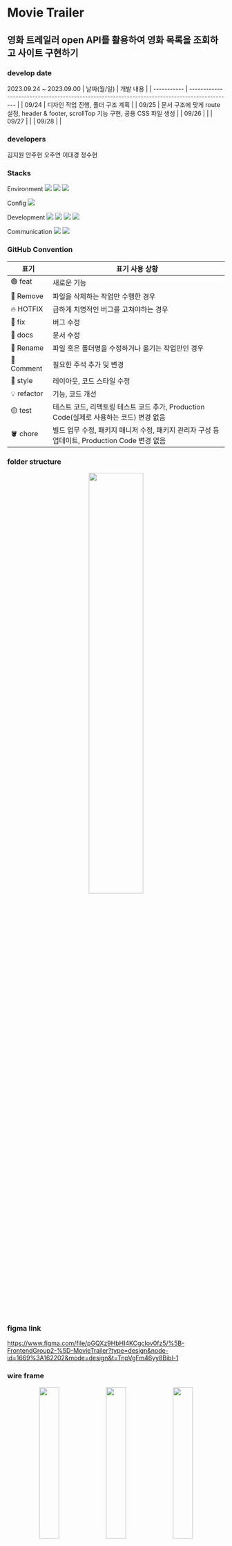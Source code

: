 # Movie Trailer

## 영화 트레일러 open API를 활용하여 영화 목록을 조회하고 사이트 구현하기

### develop date

2023.09.24 ~ 2023.09.00
| 날짜(월/일) | 개발 내용 |
| ----------- | --------------------------------------------------------------------------------------------- |
| 09/24 | 디자인 작업 진행, 폴더 구조 계획 |
| 09/25 | 문서 구조에 맞게 route 설정, header & footer, scrollTop 기능 구현, 공용 CSS 파일 생성 |
| 09/26 | |
| 09/27 | |
| 09/28 | |

### developers

김지원 안주현 오주연 이대경 정수현

### Stacks

Environment
<img src="https://img.shields.io/badge/GitHub-000000?style=flat-square&logo=github&logoColor=white">
<img src="https://img.shields.io/badge/Visual%20Studio%20Code-007ACC.svg?&style=for-the-badge&logo=Visual%20Studio%20Code&logoColor=white">
<img src="https://img.shields.io/badge/figma-F24E1E?style=flat-square&logo=github&logoColor=white">

Config
<img src="https://img.shields.io/badge/NPM-CB3837?style=flat-square&logo=npm&logoColor=white">

Development
<img src="https://img.shields.io/badge/HTML5-E34F26?style=flat-square&logo=html5&logoColor=white">
<img src="https://img.shields.io/badge/CSS3-1572B6?style=flat-square&logo=css3cript&logoColor=white">
<img src="https://img.shields.io/badge/JavaScript-F7DF1E?style=flat-square&logo=javascript&logoColor=white">
<img src="https://img.shields.io/badge/React-61DAFB?style=flat-square&logo=react&logoColor=white">

Communication
<img src="https://img.shields.io/badge/GitHub-000000?style=flat-square&logo=github&logoColor=white">
<img src="https://img.shields.io/badge/discord-5865F2?style=flat-square&logo=github&logoColor=white">

### GitHub Convention

| 표기        | 표기 사용 상황                                                                                |
| ----------- | --------------------------------------------------------------------------------------------- |
| 🟢 feat     | 새로운 기능                                                                                   |
| 🔴 Remove   | 파일을 삭제하는 작업만 수행한 경우                                                            |
| 🔥 HOTFIX   | 급하게 치명적인 버그를 고쳐야하는 경우                                                        |
| 🐞 fix      | 버그 수정                                                                                     |
| 📂 docs     | 문서 수정                                                                                     |
| 🔖 Rename   | 파일 혹은 폴더명을 수정하거나 옮기는 작업만인 경우                                            |
| 💬 Comment  | 필요한 주석 추가 및 변경                                                                      |
| 🎁 style    | 레이아웃, 코드 스타일 수정                                                                    |
| 💡 refactor | 기능, 코드 개선                                                                               |
| 🟡 test     | 테스트 코드, 리펙토링 테스트 코드 추가, Production Code(실제로 사용하는 코드) 변경 없음       |
| 🪣 chore    | 빌드 업무 수정, 패키지 매니저 수정, 패키지 관리자 구성 등 업데이트, Production Code 변경 없음 |

### folder structure

<p align="center">
    <img src="https://github.com/frontend-2group/MovieTrailer/assets/134191817/66987396-9312-4314-96a3-4266728f9cf9" width="50%">
</p>

### figma link

https://www.figma.com/file/pGQXz9HbHI4KCgcIov0fz5/%5B-FrontendGroup2-%5D-MovieTrailer?type=design&node-id=1669%3A162202&mode=design&t=TnpVgFm46yy8Bibl-1

### wire frame

<p align="center">
    <img src="https://github.com/frontend-2group/MovieTrailer/assets/134191817/b5549d84-94e5-407f-9845-c7be58443b4f" width="30%">
    <img src="https://github.com/frontend-2group/MovieTrailer/assets/134191817/e7f58594-17f2-4a28-9fd7-4ec6d1f58220" width="30%">
    <img src="https://github.com/frontend-2group/MovieTrailer/assets/134191817/8b29e9e3-4af9-4172-aa28-1298687a3406" width="30%">
</p>

### design

<p>왼쪽은 메인 페이지입니다. 왼쪽은 cursor :hover,  :focus 시 변하게 될 css가 적용된 메인 페이지 입니다.</p>
<p align="center">
    <img src="https://github.com/frontend-2group/MovieTrailer/assets/134191817/fdbecaca-1ff6-45a8-a913-ef72bdf8129e" width="40%">
    <img src="https://github.com/frontend-2group/MovieTrailer/assets/134191817/9aad4901-cb62-4054-a291-a83544fdf1c8" width="40%">
</p>
<p>검색 시 보이게 될 화면입니다.</p>
<p align="center">
    <img src="https://github.com/frontend-2group/MovieTrailer/assets/134191817/05d0cd8a-706c-4154-a4df-25b1cf872415" width="40%">
</p>
<p>상세보기 버튼 클릭 시 보이게 될 영화의 상세 정보를 그려주는 화면입니다.</p>
<p align="center">
    <img src="https://github.com/frontend-2group/MovieTrailer/assets/134191817/9d8102de-13bf-4445-9b2f-84e05f5dffeb" width="40%">
</>

### preview MV

### deploy
